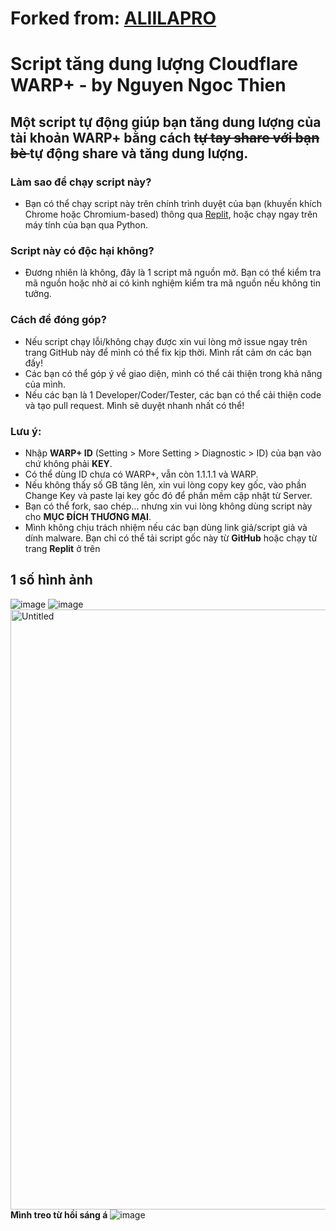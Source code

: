 # Forked from: [ALIILAPRO](https://github.com/ALIILAPRO/warp-plus-cloudflare)
# Script tăng dung lượng Cloudflare WARP+ - by Nguyen Ngoc Thien
## Một script tự động giúp bạn tăng dung lượng của tài khoản WARP+ bằng cách <s> tự tay share với bạn bè </s> tự động share và tăng dung lượng.
### Làm sao để chạy script này?
- Bạn có thể chạy script này trên chính trình duyệt của bạn (khuyến khích Chrome hoặc Chromium-based) thông qua [Replit](https://replit.com/@NgcThinThin1/buffdatawarp#main.py), hoặc chạy ngay trên máy tính của bạn qua Python.

### Script này có độc hại không?
- Đương nhiên là không, đây là 1 script mã nguồn mở. Bạn có thể kiểm tra mã nguồn hoặc nhờ ai có kinh nghiệm kiểm tra mã nguồn nếu không tin tưởng.

### Cách để đóng góp?
- Nếu script chạy lỗi/không chạy được xin vui lòng mở issue ngay trên trang GitHub này để mình có thể fix kịp thời. Mình rất cảm ơn các bạn đấy!
- Các bạn có thể góp ý về giao diện, mình có thể cải thiện trong khả năng của mình.
- Nếu các bạn là 1 Developer/Coder/Tester, các bạn có thể cải thiện code và tạo pull request. Mình sẽ duyệt nhanh nhất có thể!

### Lưu ý:
- Nhập **WARP+ ID** (Setting > More Setting > Diagnostic > ID) của bạn vào chứ không phải **KEY**.
- Có thể dùng ID chưa có WARP+, vẫn còn 1.1.1.1 và WARP.
- Nếu không thấy số GB tăng lên, xin vui lòng copy key gốc, vào phần Change Key và paste lại key gốc đó để phần mềm cập nhật từ Server.
- Bạn có thể fork, sao chép... nhưng xin vui lòng không dùng script này cho **MỤC ĐÍCH THƯƠNG MẠI**.
- Mình không chịu trách nhiệm nếu các bạn dùng link giả/script giả và dính malware. Bạn chỉ có thể tải script gốc này từ **GitHub** hoặc chạy từ trang **Replit** ở trên

## 1 số hình ảnh
![image](https://user-images.githubusercontent.com/65176073/124588168-b47ae600-de82-11eb-8d71-ceb136ac422c.png)
![image](https://user-images.githubusercontent.com/65176073/124588200-ba70c700-de82-11eb-9397-cf1cbf6801da.png)
<img width="960" alt="Untitled" src="https://user-images.githubusercontent.com/65176073/124588491-0f144200-de83-11eb-8f07-bcd58ff736c5.png">
**Mình treo từ hồi sáng á**
![image](https://user-images.githubusercontent.com/65176073/124588664-4256d100-de83-11eb-82cd-43afc95965bf.png)
